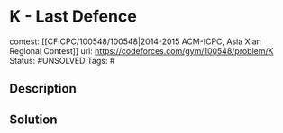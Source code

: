 # K - Last Defence

contest: [[CFICPC/100548/100548|2014-2015 ACM-ICPC, Asia Xian Regional Contest]]
url: https://codeforces.com/gym/100548/problem/K
Status: #UNSOLVED
Tags: #

## Description

## Solution

